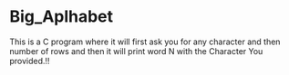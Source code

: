 # Big_Aplhabet
This is a C program where it will first ask  you for any character and then number of rows and then it will print word N with the Character You provided.!!

